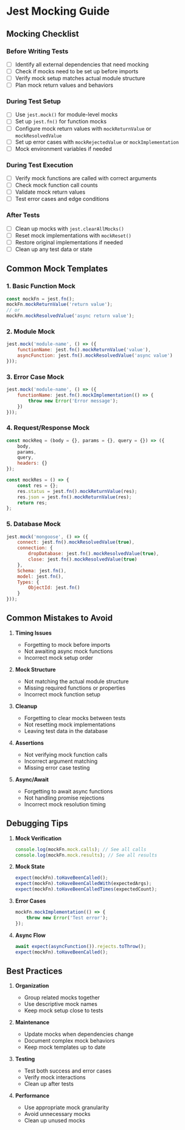 # Jest Mocking Guide

## Mocking Checklist

### Before Writing Tests
- [ ] Identify all external dependencies that need mocking
- [ ] Check if mocks need to be set up before imports
- [ ] Verify mock setup matches actual module structure
- [ ] Plan mock return values and behaviors

### During Test Setup
- [ ] Use `jest.mock()` for module-level mocks
- [ ] Set up `jest.fn()` for function mocks
- [ ] Configure mock return values with `mockReturnValue` or `mockResolvedValue`
- [ ] Set up error cases with `mockRejectedValue` or `mockImplementation`
- [ ] Mock environment variables if needed

### During Test Execution
- [ ] Verify mock functions are called with correct arguments
- [ ] Check mock function call counts
- [ ] Validate mock return values
- [ ] Test error cases and edge conditions

### After Tests
- [ ] Clean up mocks with `jest.clearAllMocks()`
- [ ] Reset mock implementations with `mockReset()`
- [ ] Restore original implementations if needed
- [ ] Clean up any test data or state

## Common Mock Templates

### 1. Basic Function Mock
```javascript
const mockFn = jest.fn();
mockFn.mockReturnValue('return value');
// or
mockFn.mockResolvedValue('async return value');
```

### 2. Module Mock
```javascript
jest.mock('module-name', () => ({
    functionName: jest.fn().mockReturnValue('value'),
    asyncFunction: jest.fn().mockResolvedValue('async value')
}));
```

### 3. Error Case Mock
```javascript
jest.mock('module-name', () => ({
    functionName: jest.fn().mockImplementation(() => {
        throw new Error('Error message');
    })
}));
```

### 4. Request/Response Mock
```javascript
const mockReq = (body = {}, params = {}, query = {}) => ({
    body,
    params,
    query,
    headers: {}
});

const mockRes = () => {
    const res = {};
    res.status = jest.fn().mockReturnValue(res);
    res.json = jest.fn().mockReturnValue(res);
    return res;
};
```

### 5. Database Mock
```javascript
jest.mock('mongoose', () => ({
    connect: jest.fn().mockResolvedValue(true),
    connection: {
        dropDatabase: jest.fn().mockResolvedValue(true),
        close: jest.fn().mockResolvedValue(true)
    },
    Schema: jest.fn(),
    model: jest.fn(),
    Types: {
        ObjectId: jest.fn()
    }
}));
```

## Common Mistakes to Avoid

1. **Timing Issues**
   - Forgetting to mock before imports
   - Not awaiting async mock functions
   - Incorrect mock setup order

2. **Mock Structure**
   - Not matching the actual module structure
   - Missing required functions or properties
   - Incorrect mock function setup

3. **Cleanup**
   - Forgetting to clear mocks between tests
   - Not resetting mock implementations
   - Leaving test data in the database

4. **Assertions**
   - Not verifying mock function calls
   - Incorrect argument matching
   - Missing error case testing

5. **Async/Await**
   - Forgetting to await async functions
   - Not handling promise rejections
   - Incorrect mock resolution timing

## Debugging Tips

1. **Mock Verification**
   ```javascript
   console.log(mockFn.mock.calls); // See all calls
   console.log(mockFn.mock.results); // See all results
   ```

2. **Mock State**
   ```javascript
   expect(mockFn).toHaveBeenCalled();
   expect(mockFn).toHaveBeenCalledWith(expectedArgs);
   expect(mockFn).toHaveBeenCalledTimes(expectedCount);
   ```

3. **Error Cases**
   ```javascript
   mockFn.mockImplementation(() => {
       throw new Error('Test error');
   });
   ```

4. **Async Flow**
   ```javascript
   await expect(asyncFunction()).rejects.toThrow();
   expect(mockFn).toHaveBeenCalled();
   ```

## Best Practices

1. **Organization**
   - Group related mocks together
   - Use descriptive mock names
   - Keep mock setup close to tests

2. **Maintenance**
   - Update mocks when dependencies change
   - Document complex mock behaviors
   - Keep mock templates up to date

3. **Testing**
   - Test both success and error cases
   - Verify mock interactions
   - Clean up after tests

4. **Performance**
   - Use appropriate mock granularity
   - Avoid unnecessary mocks
   - Clean up unused mocks